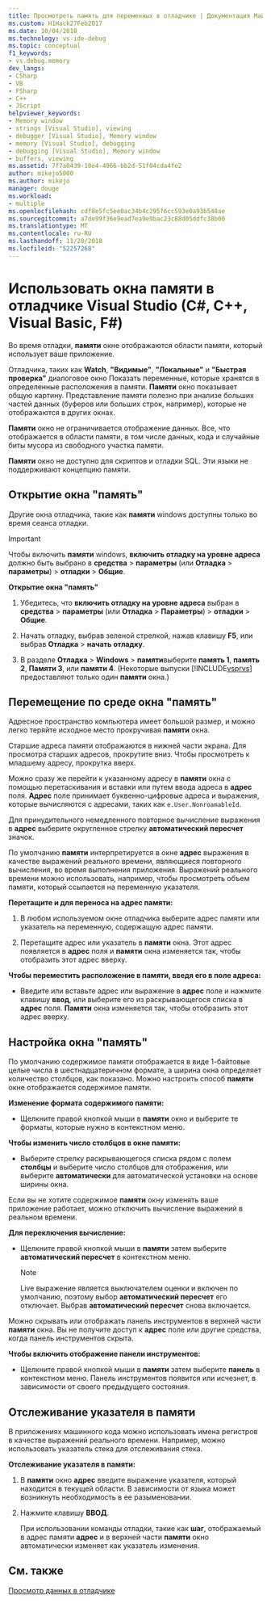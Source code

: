 ```yaml
---
title: Просмотреть память для переменных в отладчике | Документация Майкрософт
ms.custom: H1Hack27Feb2017
ms.date: 10/04/2018
ms.technology: vs-ide-debug
ms.topic: conceptual
f1_keywords:
- vs.debug.memory
dev_langs:
- CSharp
- VB
- FSharp
- C++
- JScript
helpviewer_keywords:
- Memory window
- strings [Visual Studio], viewing
- debugger [Visual Studio], Memory window
- memory [Visual Studio], debugging
- debugging [Visual Studio], Memory window
- buffers, viewing
ms.assetid: 7f7a0439-10e4-4966-bb2d-51f04cda4fe2
author: mikejo5000
ms.author: mikejo
manager: douge
ms.workload:
- multiple
ms.openlocfilehash: cdf8e5fc5ee0ac34b4c295f6cc593e0a93b548ae
ms.sourcegitcommit: a7de99f36e9ead7ea9e9bac23c88d05ddfc38b00
ms.translationtype: MT
ms.contentlocale: ru-RU
ms.lasthandoff: 11/20/2018
ms.locfileid: "52257268"
---
```

# <a name="use-the-memory-windows-in-the-visual-studio-debugger-c-c-visual-basic-f"></a>Использовать окна памяти в отладчике Visual Studio (C#, C++, Visual Basic, F#)

Во время отладки, **памяти** окне отображаются области памяти, который использует ваше приложение. 

Отладчика, таких как **Watch**, **"Видимые"**, **"Локальные"** и **"Быстрая проверка"** диалоговое окно Показать переменные, которые хранятся в определенные расположения в памяти. **Памяти** окно показывает общую картину. Представление памяти полезно при анализе больших частей данных (буферов или больших строк, например), которые не отображаются в других окнах. 

**Памяти** окно не ограничивается отображение данных. Все, что отображается в области памяти, в том числе данных, кода и случайные биты мусора из свободного участка памяти.  

**Памяти** окно не доступно для скриптов и отладки SQL. Эти языки не поддерживают концепцию памяти.  
  
## <a name="open-a-memory-window"></a>Открытие окна "память"  
  
Другие окна отладчика, такие как **памяти** windows доступны только во время сеанса отладки. 

>[!IMPORTANT]
>Чтобы включить **памяти** windows, **включить отладку на уровне адреса** должно быть выбрано в **средства** > **параметры** (или **Отладка** > **параметры**) > **отладки** > **Общие**. 

**Открытие окна "память"**
  
1. Убедитесь, что **включить отладку на уровне адреса** выбран в **средства** > **параметры** (или **Отладка**  >  **Параметры**) > **отладки** > **Общие**. 
   
1. Начать отладку, выбрав зеленой стрелкой, нажав клавишу **F5**, или выбрав **Отладка** > **начать отладку**.  
   
2. В разделе **Отладка** > **Windows** > **памяти**выберите **память 1**, **память 2**, **Памяти 3**, или **памяти 4**. (Некоторые выпуски [!INCLUDE[vsprvs](../code-quality/includes/vsprvs_md.md)] предоставляют только один **памяти** окна.)  

## <a name="move-around-in-the-memory-window"></a>Перемещение по среде окна "память"  

Адресное пространство компьютера имеет большой размер, и можно легко теряйте исходное место прокручивая **памяти** окна. 

Старшие адреса памяти отображаются в нижней части экрана. Для просмотра старших адресов, прокрутите вниз. Чтобы просмотреть к младшему адресу, прокрутка вверх.  

Можно сразу же перейти к указанному адресу в **памяти** окна с помощью перетаскивания и вставки или путем ввода адреса в **адрес** поля. **Адрес** поле принимает буквенно-цифровые адреса и выражения, которые вычисляются с адресами, таких как `e.User.NonroamableId`. 

Для принудительного немедленного повторное вычисление выражения в **адрес** выберите округленное стрелку **автоматический пересчет** значок. 

По умолчанию **памяти** интерпретируется в окне **адрес** выражения в качестве выражений реального времени, являющиеся повторного вычисления, во время выполнения приложения. Выражений реального времени можно использовать, например, чтобы просмотреть объем памяти, который ссылается на переменную указателя.  

**Перетащите и для переноса на адрес памяти:**  
   
1. В любом используемом окне отладчика выберите адрес памяти или указатель на переменную, содержащую адрес памяти.  
   
2. Перетащите адрес или указатель в **памяти** окна. Этот адрес появляется в **адрес** поля и **памяти** окна изменяется так, чтобы отобразить этот адрес вверху. 
  
**Чтобы переместить расположение в памяти, введя его в поле адреса:**
  
- Введите или вставьте адрес или выражение в **адрес** поле и нажмите клавишу **ввод**, или выберите его из раскрывающегося списка в **адрес** поля. **Памяти** окна изменяется так, чтобы отобразить этот адрес вверху.
  
## <a name="customize-the-memory-window"></a>Настройка окна "память" 

По умолчанию содержимое памяти отображается в виде 1-байтовые целые числа в шестнадцатеричном формате, а ширина окна определяет количество столбцов, как показано. Можно настроить способ **памяти** окне отображается содержимое памяти.  
  
**Изменение формата содержимого памяти:**  
  
-  Щелкните правой кнопкой мыши в **памяти** окно и выберите те форматы, которые нужно в контекстном меню.  
  
**Чтобы изменить число столбцов в окне памяти:**
  
- Выберите стрелку раскрывающегося списка рядом с полем **столбцы** и выберите число столбцов для отображения, или выберите **автоматически** для автоматической установки на основе ширины окна.  
  
Если вы не хотите содержимое **памяти** окну изменять ваше приложение работает, можно отключить вычисление выражений в реальном времени. 

**Для переключения вычисление:**  
  
- Щелкните правой кнопкой мыши в **памяти** затем выберите **автоматический пересчет** в контекстном меню. 

  >[!NOTE]
  >Live выражение является выключателем оценки и включен по умолчанию, поэтому выбор **автоматический пересчет** его отключает. Выбрав **автоматический пересчет** снова включается. 
  
Можно скрывать или отображать панель инструментов в верхней части **памяти** окна. Вы не получите доступ к **адрес** поле или другие средства, когда панель инструментов скрыта.  
  
**Чтобы включить отображение панели инструментов:**  
  
- Щелкните правой кнопкой мыши в **памяти** затем выберите **панель** в контекстном меню. Панель инструментов появится или исчезнет, в зависимости от своего предыдущего состояния.  
  
## <a name="follow-a-pointer-through-memory"></a>Отслеживание указателя в памяти  

В приложениях машинного кода можно использовать имена регистров в качестве выражений реального времени. Например, можно использовать указатель стека для отслеживания стека.  
  
**Отслеживание указателя в памяти:**
  
1. В **памяти** окно **адрес** введите выражение указателя, который находится в текущей области. В зависимости от языка может возникнуть необходимость в ее разыменовании.  
  
2. Нажмите клавишу **ВВОД**.  
   
   При использовании команды отладки, такие как **шаг**, отображаемый в адрес памяти **адрес** и в верхней части **памяти** окно автоматически изменяет как указатель изменения.  
  
## <a name="see-also"></a>См. также  
 [Просмотр данных в отладчике](../debugger/viewing-data-in-the-debugger.md)